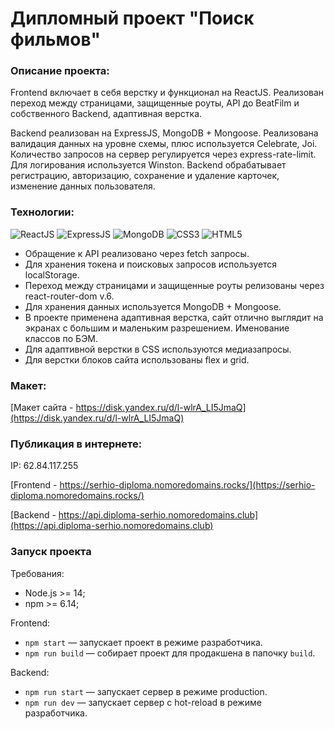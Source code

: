 # Дипломный проект "Поиск фильмов"

### Описание проекта:

Frontend включает в себя верстку и функционал на ReactJS. Реализован переход между страницами, защищенные роуты, API до BeatFilm и собственного Backend, адаптивная верстка.

Backend реализован на ExpressJS, MongoDB + Mongoose. Реализована валидация данных на уровне схемы, плюс используется Celebrate, Joi. Количество запросов на сервер регулируется через express-rate-limit. Для логирования используется Winston. Backend обрабатывает регистрацию, авторизацию, сохранение и удаление карточек, изменение данных пользователя.

### Технологии:

<img src="https://img.shields.io/badge/ReactJS-blue?logo=React&logoColor=white" alt="ReactJS" title="ReactJS"/> <img src="https://img.shields.io/badge/ExpressJS-blue?logo=express&logoColor=white" alt="ExpressJS" title="ExpressJS"/> <img src="https://img.shields.io/badge/MongoDB-blue?logo=MongoDB&logoColor=white" alt="MongoDB" title="MongoDB"/> <img src="https://img.shields.io/badge/CSS3-blue?logo=css3&logoColor=white" alt="CSS3" title="CSS3"/> <img src="https://img.shields.io/badge/HTML5-blue?logo=html5&logoColor=white" alt="HTML5" title="HTML5"/>

- Обращение к API реализовано через fetch запросы.
- Для хранения токена и поисковых запросов используется localStorage.
- Переход между страницами и защищенные роуты релизованы через react-router-dom v.6.
- Для хранения данных используется MongoDB + Mongoose.
- В проекте применена адаптивная верстка, сайт отлично выглядит на экранах с большим и маленьким разрешением. Именование классов по БЭМ.
- Для адаптивной верстки в CSS используются медиазапросы.
- Для верстки блоков сайта использованы flex и grid.

### Макет:

[Макет сайта - https://disk.yandex.ru/d/l-wlrA_LI5JmaQ](https://disk.yandex.ru/d/l-wlrA_LI5JmaQ)

### Публикация в интернете:

IP: 62.84.117.255

[Frontend - https://serhio-diploma.nomoredomains.rocks/](https://serhio-diploma.nomoredomains.rocks/)

[Backend - https://api.diploma-serhio.nomoredomains.club](https://api.diploma-serhio.nomoredomains.club)

### Запуск проекта

Требования:

- Node.js >= 14;
- npm >= 6.14;

Frontend:

- `npm start` — запускает проект в режиме разработчика.
- `npm run build` — собирает проект для продакшена в папочку `build`.

Backend:

- `npm run start` — запускает сервер в режиме production.
- `npm run dev` — запускает сервер с hot-reload в режиме разработчика.
